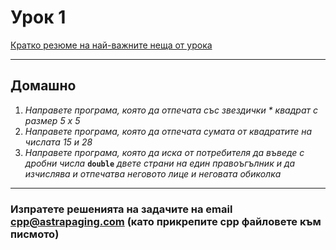# Урок 1

[Кратко резюме на най-важните неща от урока](http://cpp.sh/3fqk6/)

-------------------

## Домашно

1. *Направете програма, която да отпечата със звездички * квадрат с размер 5 х 5*
2. *Направете програма, която да отпечата сумата от квадратите на числата 15 и 28*
3. *Направете програма, която да иска от потребителя да въведе с дробни числа* **`double`** *двете страни на един правоъгълник и да изчислява и отпечатва неговото лице и неговата обиколка*

--------------------

### Изпратете решенията на задачите на email cpp@astrapaging.com (като прикрепите cpp файловете към писмото)
